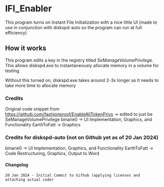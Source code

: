 # IFI_Enabler
 This program turns on Instant File Initialization with a nice little UI (made to use in conjunction with diskspd-auto so the program can run at full efficiency)

## How it works
 This program edits a key in the registry titled *SeManageVolumePrivilege*. This allows diskspd.exe to instantaneously allocate memory in a volume for testing.

 Without this turned on, diskspd.exe takes around 2-3x longer as it needs to take more time to allocate memory

### Credits
 Original code snippet from https://github.com/fashionproof/EnableAllTokenPrivs -> edited to just be SeManageVolumePrivilege 
 binarie0 -> UI Implementation, Graphics, and Functionality 
 EarthToFatt -> Graphics 

### Credits for diskspd-auto (not on Github yet as of 20 Jan 2024) 
 binarie0 -> UI Implementation, Graphics, and Functionality 
 EarthToFatt -> Code Restructuring, Graphics, Output to Word 
 
#### Changelog
    20 Jan 2024 - Initial Commit to Github (applying licenses and attaching actual code)
